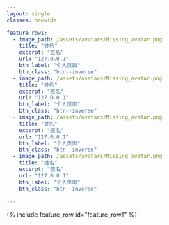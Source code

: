 ```yaml
---
layout: single
classes: nonwide

feature_row1:
  - image_path: /assets/avatars/Missing_avatar.png
    title: "姓名"
    excerpt: "签名"
    url: "127.0.0.1"
    btn_label: "个人页面"
    btn_class: "btn--inverse"
  - image_path: /assets/avatars/Missing_avatar.png
    title: "姓名"
    excerpt: "签名"
    url: "127.0.0.1"
    btn_label: "个人页面"
    btn_class: "btn--inverse"
  - image_path: /assets/avatars/Missing_avatar.png
    title: "姓名"
    excerpt: "签名"
    url: "127.0.0.1"
    btn_label: "个人页面"
    btn_class: "btn--inverse"
  - image_path: /assets/avatars/Missing_avatar.png
    title: "姓名"
    excerpt: "签名"
    url: "127.0.0.1"
    btn_label: "个人页面"
    btn_class: "btn--inverse"

---
```


{% include feature_row id="feature_row1" %}
